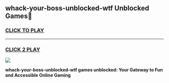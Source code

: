 
## whack-your-boss-unblocked-wtf Unblocked Games👋
<h3>
<a href="https://news.freeplayer.one?title=whack-your-boss-unblocked-wtf&ref=16F">CLICK TO PLAY</a></h3>
<hr>

<h3>
<a href="https://news.freeplayer.one?title=whack-your-boss-unblocked-wtf&ref=16F">CLICK 2 PLAY</a>
  
</h3>

<a href="https://news.freeplayer.one?title=whack-your-boss-unblocked-wtf&ref=16F/"><img src="https://clearcache.store/games.png"></a>


**whack-your-boss-unblocked-wtf games unblocked: Your Gateway to Fun and Accessible Online Gaming**
